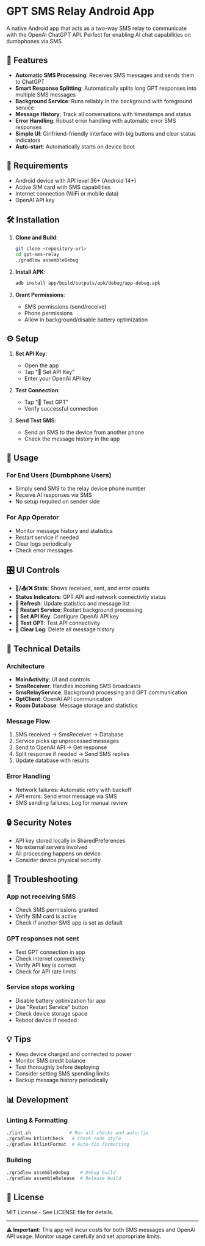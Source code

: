 # GPT SMS Relay Android App

A native Android app that acts as a two-way SMS relay to communicate with the OpenAI ChatGPT API. Perfect for enabling AI chat capabilities on dumbphones via SMS.

## 🚀 Features

- **Automatic SMS Processing**: Receives SMS messages and sends them to ChatGPT
- **Smart Response Splitting**: Automatically splits long GPT responses into multiple SMS messages
- **Background Service**: Runs reliably in the background with foreground service
- **Message History**: Track all conversations with timestamps and status
- **Error Handling**: Robust error handling with automatic error SMS responses
- **Simple UI**: Girlfriend-friendly interface with big buttons and clear status indicators
- **Auto-start**: Automatically starts on device boot

## 📱 Requirements

- Android device with API level 36+ (Android 14+)
- Active SIM card with SMS capabilities
- Internet connection (WiFi or mobile data)
- OpenAI API key

## 🛠️ Installation

1. **Clone and Build**:
   ```bash
   git clone <repository-url>
   cd gpt-sms-relay
   ./gradlew assembleDebug
   ```

2. **Install APK**:
   ```bash
   adb install app/build/outputs/apk/debug/app-debug.apk
   ```

3. **Grant Permissions**:
   - SMS permissions (send/receive)
   - Phone permissions
   - Allow in background/disable battery optimization

## ⚙️ Setup

1. **Set API Key**:
   - Open the app
   - Tap "🔑 Set API Key"
   - Enter your OpenAI API key

2. **Test Connection**:
   - Tap "🧪 Test GPT"
   - Verify successful connection

3. **Send Test SMS**:
   - Send an SMS to the device from another phone
   - Check the message history in the app

## 🎯 Usage

### For End Users (Dumbphone Users)
- Simply send SMS to the relay device phone number
- Receive AI responses via SMS
- No setup required on sender side

### For App Operator
- Monitor message history and statistics
- Restart service if needed
- Clear logs periodically
- Check error messages

## 🎛️ UI Controls

- **📩/📤/❌ Stats**: Shows received, sent, and error counts
- **Status Indicators**: GPT API and network connectivity status
- **🔄 Refresh**: Update statistics and message list
- **🔄 Restart Service**: Restart background processing
- **🔑 Set API Key**: Configure OpenAI API key
- **🧪 Test GPT**: Test API connectivity
- **🧹 Clear Log**: Delete all message history

## 🔧 Technical Details

### Architecture
- **MainActivity**: UI and controls
- **SmsReceiver**: Handles incoming SMS broadcasts
- **SmsRelayService**: Background processing and GPT communication
- **GptClient**: OpenAI API communication
- **Room Database**: Message storage and statistics

### Message Flow
1. SMS received → SmsReceiver → Database
2. Service picks up unprocessed messages
3. Send to OpenAI API → Get response
4. Split response if needed → Send SMS replies
5. Update database with results

### Error Handling
- Network failures: Automatic retry with backoff
- API errors: Send error message via SMS
- SMS sending failures: Log for manual review

## 🔒 Security Notes

- API key stored locally in SharedPreferences
- No external servers involved
- All processing happens on device
- Consider device physical security

## 🐛 Troubleshooting

### App not receiving SMS
- Check SMS permissions granted
- Verify SIM card is active
- Check if another SMS app is set as default

### GPT responses not sent
- Test GPT connection in app
- Check internet connectivity
- Verify API key is correct
- Check for API rate limits

### Service stops working
- Disable battery optimization for app
- Use "Restart Service" button
- Check device storage space
- Reboot device if needed

## 💡 Tips

- Keep device charged and connected to power
- Monitor SMS credit balance
- Test thoroughly before deploying
- Consider setting SMS spending limits
- Backup message history periodically

## 📊 Development

### Linting & Formatting
```bash
./lint.sh              # Run all checks and auto-fix
./gradlew ktlintCheck   # Check code style
./gradlew ktlintFormat  # Auto-fix formatting
```

### Building
```bash
./gradlew assembleDebug    # Debug build
./gradlew assembleRelease  # Release build
```

## 📄 License

MIT License - See LICENSE file for details.

---

**⚠️ Important**: This app will incur costs for both SMS messages and OpenAI API usage. Monitor usage carefully and set appropriate limits. 